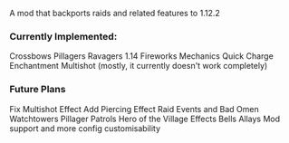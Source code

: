 A mod that backports raids and related features to 1.12.2

### Currently Implemented:
Crossbows
Pillagers
Ravagers
1.14 Fireworks Mechanics
Quick Charge Enchantment
Multishot (mostly, it currently doesn't work completely)

### Future Plans
Fix Multishot Effect
Add Piercing Effect
Raid Events and Bad Omen
Watchtowers
Pillager Patrols
Hero of the Village Effects
Bells
Allays
Mod support and more config customisability
